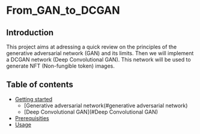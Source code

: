 # From_GAN_to_DCGAN

## Introduction
This project aims at adressing a quick review on the principles of the generative adversarial network (GAN)  and its limits. Then we will implement a DCGAN network (Deep Convolutional GAN). This network will be used to generate NFT (Non-fungible token) images.

## Table of contents
* [Getting started](#getting-started)
    * [Generative adversarial network(#generative adversarial network)
    * [Deep Convolutional GAN](#Deep Convolutional GAN)
* [Prerequisities](#Prerequisities)
* [Usage](#usage)
